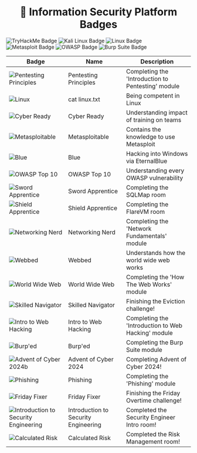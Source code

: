 <!-- markdownlint-disable MD033 -->
<h1 align="center">🔐 Information Security Platform Badges</h1>

<p align="start">
  <img src="https://img.shields.io/badge/-TryHackMe-%23212C42?style=for-the-badge&logo=tryhackme&logoColor=white" alt="TryHackMe Badge">
  <img src="https://img.shields.io/badge/-Kali_Linux-%23557C94?style=for-the-badge&logo=kalilinux&logoColor=white" alt="Kali Linux Badge">
  <img src="https://img.shields.io/badge/-Linux-%23FCC624?style=for-the-badge&logo=linux&logoColor=black" alt="Linux Badge">
  <img src="https://img.shields.io/badge/-Metasploit-%232596CD?style=for-the-badge&logo=metasploit&logoColor=white" alt="Metasploit Badge">
  <img src="https://img.shields.io/badge/-OWASP-%23000?style=for-the-badge&logo=owasp&logoColor=white" alt="OWASP Badge">
  <img src="https://img.shields.io/badge/-Burp_Suite-%23FF6633?style=for-the-badge&logo=burp-suite&logoColor=white" alt="Burp Suite Badge">
</p>

<div align="center">
  <table>
    <thead>
      <tr>
        <th>Badge</th>
        <th>Name</th>
        <th>Description</th>
      </tr>
    </thead>
    <tbody>
      <tr>
        <td><img src="./assets/introtooffensivesecurity.svg" alt="Pentesting Principles"></td>
        <td>Pentesting Principles</td>
        <td>Completing the 'Introduction to Pentesting' module</td>
      </tr>
      <tr>
        <td><img src="./assets/linux.svg" alt="Linux"></td>
        <td>cat linux.txt</td>
        <td>Being competent in Linux</td>
      </tr>
      <tr>
        <td><img src="./assets/careerready.svg" alt="Cyber Ready"></td>
        <td>Cyber Ready</td>
        <td>Understanding impact of training on teams</td>
      </tr>
      <tr>
        <td><img src="./assets/metasploit.svg" alt="Metasploitable"></td>
        <td>Metasploitable</td>
        <td>Contains the knowledge to use Metasploit</td>
      </tr>
      <tr>
        <td><img src="./assets/blue.svg" alt="Blue"></td>
        <td>Blue</td>
        <td>Hacking into Windows via EternalBlue</td>
      </tr>
      <tr>
        <td><img src="./assets/owasptop10.svg" alt="OWASP Top 10"></td>
        <td>OWASP Top 10</td>
        <td>Understanding every OWASP vulnerability</td>
      </tr>
      <tr>
        <td><img src="./assets/swordapprentice.svg" alt="Sword Apprentice"></td>
        <td>Sword Apprentice</td>
        <td>Completing the SQLMap room</td>
      </tr>
      <tr>
        <td><img src="./assets/shieldapprentice.svg" alt="Shield Apprentice"></td>
        <td>Shield Apprentice</td>
        <td>Completing the FlareVM room</td>
      </tr>
      <tr>
        <td><img src="./assets/networkfundamentals.svg" alt="Networking Nerd"></td>
        <td>Networking Nerd</td>
        <td>Completing the 'Network Fundamentals' module</td>
      </tr>
      <tr>
        <td><img src="./assets/webbed.svg" alt="Webbed"></td>
        <td>Webbed</td>
        <td>Understands how the world wide web works</td>
      </tr>
      <tr>
        <td><img src="./assets/howthewebworks.svg" alt="World Wide Web"></td>
        <td>World Wide Web</td>
        <td>Completing the 'How The Web Works' module</td>
      </tr>
      <tr>
        <td><img src="./assets/cyberdefenceframework.svg" alt="Skilled Navigator"></td>
        <td>Skilled Navigator</td>
        <td>Finishing the Eviction challenge!</td>
      </tr>
      <tr>
        <td><img src="./assets/introtowebsecurity.svg" alt="Intro to Web Hacking"></td>
        <td>Intro to Web Hacking</td>
        <td>Completing the 'Introduction to Web Hacking' module</td>
      </tr>
      <tr>
        <td><img src="./assets/burpsuite.svg" alt="Burp'ed"></td>
        <td>Burp'ed</td>
        <td>Completing the Burp Suite module</td>
      </tr>
      <tr>
        <td><img src="./assets/aoc5.svg" alt="Advent of Cyber 2024b"></td>
        <td>Advent of Cyber 2024</td>
        <td>Completing Advent of Cyber 2024!</td>
      </tr>
      <tr>
        <td><img src="./assets/phishing.svg" alt="Phishing"></td>
        <td>Phishing</td>
        <td>Completing the 'Phishing' module</td>
      </tr>
      <tr>
        <td><img src="./assets/cyberthreatintellegenceblue.svg" alt="Friday Fixer"></td>
        <td>Friday Fixer</td>
        <td>Finishing the Friday Overtime challenge!</td>
      </tr>
      <tr>
        <td><img src="./assets/introtosecurityengineering.svg" alt="Introduction to Security Engineering"></td>
        <td>Introduction to Security Engineering</td>
        <td>Completed the Security Engineer Intro room!</td>
      </tr>
      <tr>
        <td><img src="./assets/threatsandrisks.svg" alt="Calculated Risk"></td>
        <td>Calculated Risk</td>
        <td>Completed the Risk Management room!</td>
      </tr>
    </tbody>
  </table>
</div>
